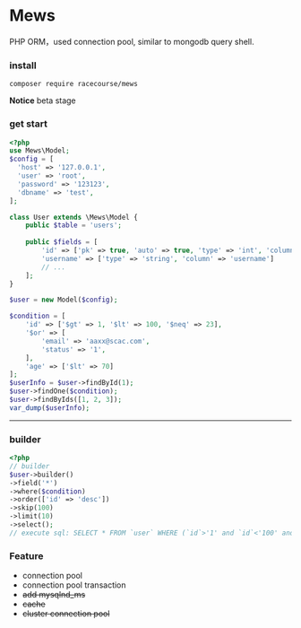 # Mews
 
 PHP ORM，used connection pool, similar to mongodb query shell.
 
### install
 `composer require racecourse/mews`
 
 
 **Notice** beta stage
 
### get start
```php
<?php
use Mews\Model;
$config = [
  'host' => '127.0.0.1',
  'user' => 'root',
  'password' => '123123',
  'dbname' => 'test',
];

class User extends \Mews\Model {
    public $table = 'users';
    
    public $fields = [
        'id' => ['pk' => true, 'auto' => true, 'type' => 'int', 'column' => 'id' ],
        'username' => ['type' => 'string', 'column' => 'username']
        // ...
    ];
}

$user = new Model($config);

$condition = [
    'id' => ['$gt' => 1, '$lt' => 100, '$neq' => 23],
    '$or' => [
        'email' => 'aaxx@scac.com',
        'status' => '1',
    ],
    'age' => ['$lt' => 70]
];
$userInfo = $user->findById(1);
$user->findOne($condition);
$user->findByIds([1, 2, 3]);
var_dump($userInfo);
```
-------

### builder
```php
<?php
// builder
$user->builder()
->field('*')
->where($condition)
->order(['id' => 'desc'])
->skip(100)
->limit(10)
->select();
// execute sql: SELECT * FROM `user` WHERE (`id`>'1' and `id`<'100' and `id`!='23') or (`email`='aaxx@scac.com' and `status`='1') and (`age`<'70') ORDER BY `id` DESC limit 10 offset 100;

```

### Feature
 -  connection pool
 -  connection pool transaction
 - ~~add mysqlnd_ms~~
 - ~~cache~~
 - ~~cluster connection pool~~

